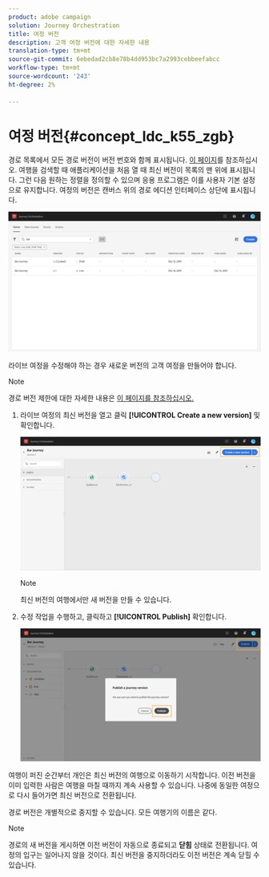 ```yaml
---
product: adobe campaign
solution: Journey Orchestration
title: 여정 버전
description: 고객 여정 버전에 대한 자세한 내용
translation-type: tm+mt
source-git-commit: 6ebedad2cb8e78b4dd953bc7a2993cebbeefabcc
workflow-type: tm+mt
source-wordcount: '243'
ht-degree: 2%

---
```



# 여정 버전{#concept_ldc_k55_zgb}

경로 목록에서 모든 경로 버전이 버전 번호와 함께 표시됩니다. [이 페이지](../building-journeys/using-the-journey-designer.md)를 참조하십시오. 여행을 검색할 때 애플리케이션을 처음 열 때 최신 버전이 목록의 맨 위에 표시됩니다. 그런 다음 원하는 정렬을 정의할 수 있으며 응용 프로그램은 이를 사용자 기본 설정으로 유지합니다. 여정의 버전은 캔버스 위의 경로 에디션 인터페이스 상단에 표시됩니다.

![](../assets/journeyversions1.png)

라이브 여정을 수정해야 하는 경우 새로운 버전의 고객 여정을 만들어야 합니다.

>[!NOTE]
>
>경로 버전 제한에 대한 자세한 내용은 [이 페이지를 참조하십시오.](../about/limitations.md#journey-versions-limitations)

1. 라이브 여정의 최신 버전을 열고 클릭 **[!UICONTROL Create a new version]** 및 확인합니다.

   ![](../assets/journeyversions2.png)

   >[!NOTE]
   >
   >최신 버전의 여행에서만 새 버전을 만들 수 있습니다.

1. 수정 작업을 수행하고, 클릭하고 **[!UICONTROL Publish]** 확인합니다.

   ![](../assets/journeyversions3.png)

여행이 퍼진 순간부터 개인은 최신 버전의 여행으로 이동하기 시작합니다. 이전 버전을 이미 입력한 사람은 여행을 마칠 때까지 계속 사용할 수 있습니다. 나중에 동일한 여정으로 다시 들어가면 최신 버전으로 전환됩니다.

경로 버전은 개별적으로 중지할 수 있습니다. 모든 여행기의 이름은 같다.

>[!NOTE]
>
>경로의 새 버전을 게시하면 이전 버전이 자동으로 종료되고 **닫힘** 상태로 전환됩니다. 여정의 입구는 일어나지 않을 것이다. 최신 버전을 중지하더라도 이전 버전은 계속 닫힐 수 있습니다.
